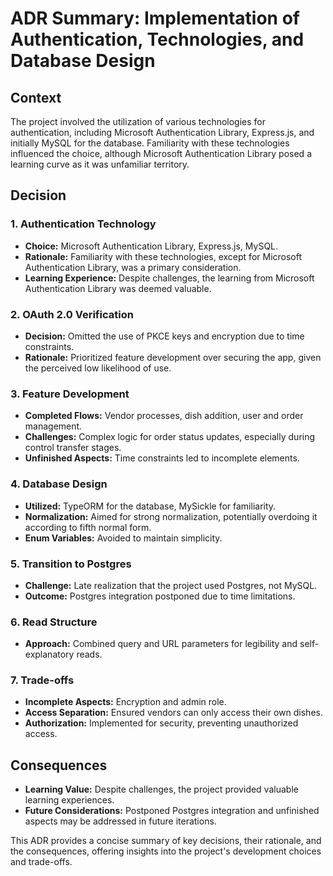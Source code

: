 # ADR Summary: Implementation of Authentication, Technologies, and Database Design

## Context

The project involved the utilization of various technologies for authentication, including Microsoft Authentication Library, Express.js, and initially MySQL for the database. Familiarity with these technologies influenced the choice, although Microsoft Authentication Library posed a learning curve as it was unfamiliar territory.

## Decision

### 1. Authentication Technology

- **Choice:** Microsoft Authentication Library, Express.js, MySQL.
- **Rationale:** Familiarity with these technologies, except for Microsoft Authentication Library, was a primary consideration.
- **Learning Experience:** Despite challenges, the learning from Microsoft Authentication Library was deemed valuable.

### 2. OAuth 2.0 Verification

- **Decision:** Omitted the use of PKCE keys and encryption due to time constraints.
- **Rationale:** Prioritized feature development over securing the app, given the perceived low likelihood of use.

### 3. Feature Development

- **Completed Flows:** Vendor processes, dish addition, user and order management.
- **Challenges:** Complex logic for order status updates, especially during control transfer stages.
- **Unfinished Aspects:** Time constraints led to incomplete elements.

### 4. Database Design

- **Utilized:** TypeORM for the database, MySickle for familiarity.
- **Normalization:** Aimed for strong normalization, potentially overdoing it according to fifth normal form.
- **Enum Variables:** Avoided to maintain simplicity.

### 5. Transition to Postgres

- **Challenge:** Late realization that the project used Postgres, not MySQL.
- **Outcome:** Postgres integration postponed due to time limitations.

### 6. Read Structure

- **Approach:** Combined query and URL parameters for legibility and self-explanatory reads.

### 7. Trade-offs

- **Incomplete Aspects:** Encryption and admin role.
- **Access Separation:** Ensured vendors can only access their own dishes.
- **Authorization:** Implemented for security, preventing unauthorized access.

## Consequences

- **Learning Value:** Despite challenges, the project provided valuable learning experiences.
- **Future Considerations:** Postponed Postgres integration and unfinished aspects may be addressed in future iterations.

This ADR provides a concise summary of key decisions, their rationale, and the consequences, offering insights into the project's development choices and trade-offs.
